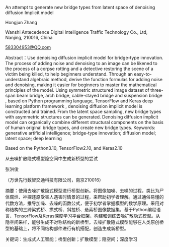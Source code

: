 An attempt to generate new bridge types from latent space of denoising diffusion Implicit model

Hongjun Zhang

Wanshi Antecedence Digital Intelligence Traffic Technology Co., Ltd, Nanjing, 210016, China

583304953@QQ.com

Abstract：Use denoising diffusion implicit model for bridge-type innovation. The process of adding noise and denoising to an image can be likened to the process of a corpse rotting and a detective restoring the scene of a victim being killed, to help beginners understand. Through an easy-to-understand algebraic method, derive the function formulas for adding noise and denoising, making it easier for beginners to master the mathematical principles of the model. Using symmetric structured image dataset of three-span beam bridge, arch bridge, cable-stayed bridge and suspension bridge , based on Python programming language, TensorFlow and Keras deep learning platform framework , denoising diffusion implicit model is constructed and trained. From the latent space sampling, new bridge types with asymmetric structures can be generated. Denoising diffusion implicit model can organically combine different structural components on the basis of human original bridge types, and create new bridge types.
Keywords: generative artificial intelligence; bridge-type innovation; diffusion model; latent space; deep learning

Based on the Python3.10, TensorFlow2.10, and Keras2.10

从去噪扩散隐式模型隐空间中生成新桥型的尝试

张洪俊

（万世先行数智交通科技有限公司，南京210016）

摘要：使用去噪扩散隐式模型进行桥型创新。将图像加噪、去噪的过程，类比为尸体腐烂、神探还原受害人遇害时情景的过程，来帮助初学者理解。通过通俗易懂的代数方法，推导加噪、去噪的函数公式，便于初学者掌握模型的数学原理。采用对称结构的三跨梁式桥、拱式桥、斜拉桥、悬索桥图像数据集，基于Python编程语言、TensorFlow及Keras深度学习平台框架，构建和训练去噪扩散隐式模型。从隐空间采样，能够生成不对称结构的新桥型。去噪扩散隐式模型能够在人类原创桥型的基础上，将不同结构部件进行有机搭配，创造生成新桥型。

关键词：生成式人工智能；桥型创新；扩散模型；隐空间；深度学习
